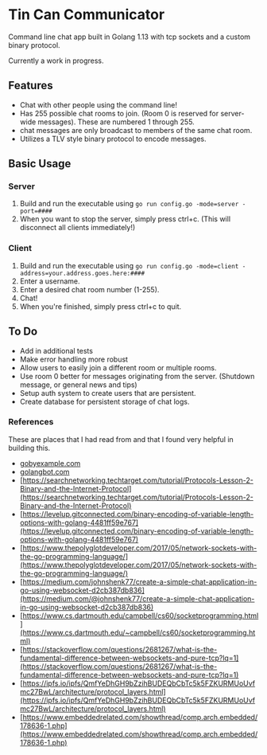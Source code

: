 # Tin Can Communicator

Command line chat app built in Golang 1.13 with tcp sockets and a custom binary protocol.

Currently a work in progress.

## Features
* Chat with other people using the command line!
* Has 255 possible chat rooms to join. (Room 0 is reserved for server-wide messages).
These are numbered 1 through 255.
* chat messages are only broadcast to members of the same chat room.
* Utilizes a TLV style binary protocol to encode messages.

## Basic Usage
### Server
1. Build and run the executable using `go run config.go -mode=server -port=####`
2. When you want to stop the server, simply press ctrl+c. (This will disconnect all clients immediately!)

### Client
1. Build and run the executable using `go run config.go -mode=client -address=your.address.goes.here:####`
2. Enter a username.
3. Enter a desired chat room number (1-255).
4. Chat!
5. When you're finished, simply press ctrl+c to quit.

## To Do
* Add in additional tests
* Make error handling more robust
* Allow users to easily join a different room or multiple rooms.
* Use room 0 better for messages originating from the server. (Shutdown message, or general news and tips)
* Setup auth system to create users that are persistent.
* Create database for persistent storage of chat logs. 

### References
These are places that I had read from and that I found very helpful in building this.
* [gobyexample.com](gobyexample.com)
* [golangbot.com](golangbot.com)
* [https://searchnetworking.techtarget.com/tutorial/Protocols-Lesson-2-Binary-and-the-Internet-Protocol](https://searchnetworking.techtarget.com/tutorial/Protocols-Lesson-2-Binary-and-the-Internet-Protocol)
* [https://levelup.gitconnected.com/binary-encoding-of-variable-length-options-with-golang-4481ff59e767](https://levelup.gitconnected.com/binary-encoding-of-variable-length-options-with-golang-4481ff59e767) 
* [https://www.thepolyglotdeveloper.com/2017/05/network-sockets-with-the-go-programming-language/](https://www.thepolyglotdeveloper.com/2017/05/network-sockets-with-the-go-programming-language/)
* [https://medium.com/johnshenk77/create-a-simple-chat-application-in-go-using-websocket-d2cb387db836](https://medium.com/@johnshenk77/create-a-simple-chat-application-in-go-using-websocket-d2cb387db836)
* [https://www.cs.dartmouth.edu/campbell/cs60/socketprogramming.html](https://www.cs.dartmouth.edu/~campbell/cs60/socketprogramming.html)
* [https://stackoverflow.com/questions/2681267/what-is-the-fundamental-difference-between-websockets-and-pure-tcp?lq=1](https://stackoverflow.com/questions/2681267/what-is-the-fundamental-difference-between-websockets-and-pure-tcp?lq=1)
* [https://ipfs.io/ipfs/QmfYeDhGH9bZzihBUDEQbCbTc5k5FZKURMUoUvfmc27BwL/architecture/protocol_layers.html](https://ipfs.io/ipfs/QmfYeDhGH9bZzihBUDEQbCbTc5k5FZKURMUoUvfmc27BwL/architecture/protocol_layers.html)
* [https://www.embeddedrelated.com/showthread/comp.arch.embedded/178636-1.php](https://www.embeddedrelated.com/showthread/comp.arch.embedded/178636-1.php)


